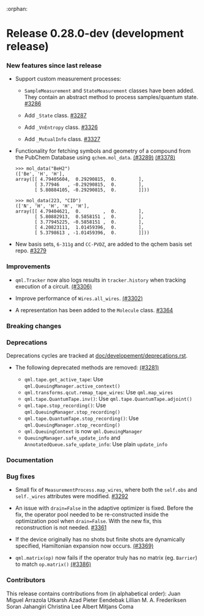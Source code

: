 :orphan:

# Release 0.28.0-dev (development release)

<h3>New features since last release</h3>

* Support custom measurement processes:
  * `SampleMeasurement` and `StateMeasurement` classes have been added. They contain an abstract
    method to process samples/quantum state.
    [#3286](https://github.com/PennyLaneAI/pennylane/pull/3286)

  * Add `_State` class.
    [#3287](https://github.com/PennyLaneAI/pennylane/pull/3287)

  * Add `_VnEntropy` class.
    [#3326](https://github.com/PennyLaneAI/pennylane/pull/3326)

  * Add `_MutualInfo` class.
    [#3327](https://github.com/PennyLaneAI/pennylane/pull/3327)

* Functionality for fetching symbols and geometry of a compound from the PubChem Database using `qchem.mol_data`.
  [(#3289)](https://github.com/PennyLaneAI/pennylane/pull/3289)
  [(#3378)](https://github.com/PennyLaneAI/pennylane/pull/3378)
 
  ```pycon
  >>> mol_data("BeH2")
  (['Be', 'H', 'H'],
  array([[ 4.79405604,  0.29290815,  0.        ],
         [ 3.77946   , -0.29290815,  0.        ],
         [ 5.80884105, -0.29290815,  0.        ]]))

  >>> mol_data(223, "CID")
  (['N', 'H', 'H', 'H', 'H'],
  array([[ 4.79404621,  0.        ,  0.        ],
         [ 5.80882913,  0.5858151 ,  0.        ],
         [ 3.77945225, -0.5858151 ,  0.        ],
         [ 4.20823111,  1.01459396,  0.        ],
         [ 5.3798613 , -1.01459396,  0.        ]]))
  ```

* New basis sets, `6-311g` and `CC-PVDZ`, are added to the qchem basis set repo.
  [#3279](https://github.com/PennyLaneAI/pennylane/pull/3279)


<h3>Improvements</h3>

* `qml.Tracker` now also logs results in `tracker.history` when tracking execution of a circuit.
   [(#3306)](https://github.com/PennyLaneAI/pennylane/pull/3306)


* Improve performance of `Wires.all_wires`.
  [(#3302)](https://github.com/PennyLaneAI/pennylane/pull/3302)


* A representation has been added to the `Molecule` class.
  [#3364](https://github.com/PennyLaneAI/pennylane/pull/3364)


<h3>Breaking changes</h3>

<h3>Deprecations</h3>

Deprecations cycles are tracked at [doc/developement/deprecations.rst](https://docs.pennylane.ai/en/latest/development/deprecations.html).

* The following deprecated methods are removed:
  [(#3281)](https://github.com/PennyLaneAI/pennylane/pull/3281/)

  - `qml.tape.get_active_tape`: Use `qml.QueuingManager.active_context()`
  - `qml.transforms.qcut.remap_tape_wires`: Use `qml.map_wires`
  - `qml.tape.QuantumTape.inv()`: Use `qml.tape.QuantumTape.adjoint()`
  - `qml.tape.stop_recording()`: Use `qml.QueuingManager.stop_recording()`
  - `qml.tape.QuantumTape.stop_recording()`: Use `qml.QueuingManager.stop_recording()`
  - `qml.QueuingContext` is now `qml.QueuingManager`
  - `QueuingManager.safe_update_info` and `AnnotatedQueue.safe_update_info`: Use plain `update_info`

<h3>Documentation</h3>

<h3>Bug fixes</h3>

* Small fix of `MeasurementProcess.map_wires`, where both the `self.obs` and `self._wires`
  attributes were modified.
  [#3292](https://github.com/PennyLaneAI/pennylane/pull/3292)

* An issue with `drain=False` in the adaptive optimizer is fixed. Before the fix, the operator pool
  needed to be re-constructed inside the optimization pool when `drain=False`. With the new fix, 
  this reconstruction is not needed.
  [#3361](https://github.com/PennyLaneAI/pennylane/pull/3361)

* If the device originally has no shots but finite shots are dynamically specified, Hamiltonian
  expansion now occurs.
  [(#3369)](https://github.com/PennyLaneAI/pennylane/pull/3369)

* `qml.matrix(op)` now fails if the operator truly has no matrix (eg. `Barrier`) to match `op.matrix()`
  [(#3386)](https://github.com/PennyLaneAI/pennylane/pull/3386)


<h3>Contributors</h3>

This release contains contributions from (in alphabetical order):
Juan Miguel Arrazola
Utkarsh Azad
Pieter Eendebak
Lillian M. A. Frederiksen
Soran Jahangiri
Christina Lee
Albert Mitjans Coma
